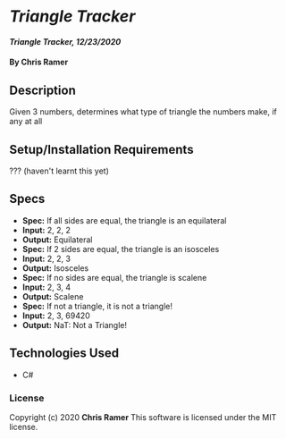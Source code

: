 # *Triangle Tracker*

#### *Triangle Tracker, 12/23/2020*

#### By **Chris Ramer**

## Description

Given 3 numbers, determines what type of triangle the numbers make, if any at all

## Setup/Installation Requirements

??? (haven't learnt this yet)

## Specs

* **Spec:** If all sides are equal, the triangle is an equilateral
* **Input:** 2, 2, 2
* **Output:** Equilateral
* **Spec:** If 2 sides are equal, the triangle is an isosceles
* **Input:** 2, 2, 3
* **Output:** Isosceles
* **Spec:** If no sides are equal, the triangle is scalene
* **Input:** 2, 3, 4
* **Output:** Scalene
* **Spec:** If not a triangle, it is not a triangle!
* **Input:** 2, 3, 69420
* **Output:** NaT: Not a Triangle!

## Technologies Used

* C#

### License

Copyright (c) 2020 **Chris Ramer**
This software is licensed under the MIT license.